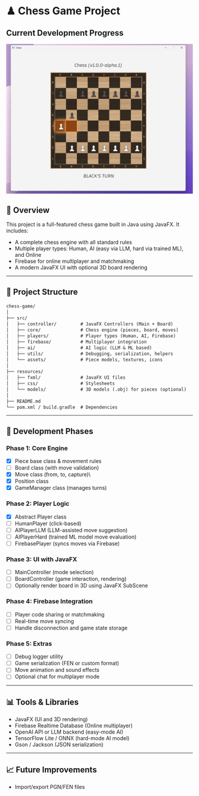 # ♟ Chess Game Project 

## Current Development Progress
![Sample Screenshot](about/sample_screenshot.png)

## 📌 Overview

This project is a full-featured chess game built in Java using JavaFX. It includes:

- A complete chess engine with all standard rules
- Multiple player types: Human, AI (easy via LLM, hard via trained ML), and Online
- Firebase for online multiplayer and matchmaking
- A modern JavaFX UI with optional 3D board rendering

---

## 📂 Project Structure

```plaintext
chess-game/
│
├── src/
│   ├── controller/         # JavaFX Controllers (Main + Board)
│   ├── core/               # Chess engine (pieces, board, moves)
│   ├── players/            # Player types (Human, AI, Firebase)
│   ├── firebase/           # Multiplayer integration
│   ├── ai/                 # AI logic (LLM & ML based)
│   ├── utils/              # Debugging, serialization, helpers
│   └── assets/             # Piece models, textures, icons
│
├── resources/
│   ├── fxml/               # JavaFX UI files
│   ├── css/                # Stylesheets
│   └── models/             # 3D models (.obj) for pieces (optional)
│
├── README.md
└── pom.xml / build.gradle  # Dependencies
```

---

## 🧠 Development Phases

### Phase 1: Core Engine

- [x] Piece base class & movement rules
- [ ] Board class (with move validation)
- [x] Move class (from, to, capture)\
- [x] Position class
- [x] GameManager class (manages turns)

### Phase 2: Player Logic

- [x] Abstract Player class
- [ ] HumanPlayer (click-based)
- [ ] AIPlayerLLM (LLM-assisted move suggestion)
- [ ] AIPlayerHard (trained ML model move evaluation)
- [ ] FirebasePlayer (syncs moves via Firebase)

### Phase 3: UI with JavaFX

- [ ] MainController (mode selection)
- [ ] BoardController (game interaction, rendering)
- [ ] Optionally render board in 3D using JavaFX SubScene

### Phase 4: Firebase Integration

- [ ] Player code sharing or matchmaking
- [ ] Real-time move syncing
- [ ] Handle disconnection and game state storage

### Phase 5: Extras

- [ ] Debug logger utility
- [ ] Game serialization (FEN or custom format)
- [ ] Move animation and sound effects
- [ ] Optional chat for multiplayer mode

---

## 📊 Tools & Libraries

- JavaFX (UI and 3D rendering)
- Firebase Realtime Database (Online multiplayer)
- OpenAI API or LLM backend (easy-mode AI)
- TensorFlow Lite / ONNX (hard-mode AI model)
- Gson / Jackson (JSON serialization)

---

## 📈 Future Improvements
- Import/export PGN/FEN files

